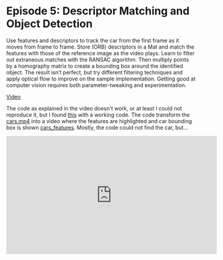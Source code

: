 # Episode 5: Descriptor Matching and Object Detection
Use features and descriptors to track the car from the first frame as it moves from frame to frame. Store (ORB) descriptors in a Mat and match the features with those of the reference image as the video plays. Learn to filter out extraneous matches with the RANSAC algorithm. Then multiply points by a homography matrix to create a bounding box around the identified object. The result isn’t perfect, but try different filtering techniques and apply optical flow to improve on the sample implementation. Getting good at computer vision requires both parameter-tweaking and experimentation.

[Video](https://www.youtube.com/watch?v=hKq9KATD_EI)

The code as explained in the video doesn't work, or at least I could not reproduce it, but I found [this](https://devtalk.nvidia.com/default/topic/1026243/jetson-tx1/orbfeaturedetector-problem-when-using-opencv/) with a working code. The code transform the [cars.mp4](./cars.mp4) into a video where the features are highlighted and car bounding box is shown [cars_features](./cars_features.mp4). Mostly, the code could not find the car, but...

<iframe width="560" height="315" src="https://www.youtube.com/embed/BY0LwP_Upkg" frameborder="0" allow="accelerometer; autoplay; encrypted-media; gyroscope; picture-in-picture" allowfullscreen></iframe>